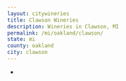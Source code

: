```yaml
---
layout: citywineries
title: Clawson Wineries
description: Wineries in Clawson, MI
permalink: /mi/oakland/clawson/
state: mi
county: oakland
city: clawson
---
```

-
